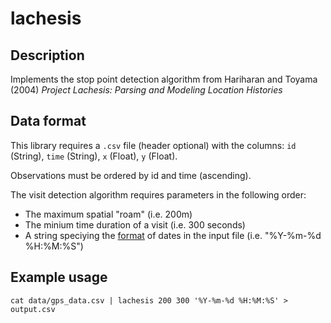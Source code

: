 # lachesis

## Description

Implements the stop point detection algorithm from Hariharan and Toyama (2004) *Project Lachesis: Parsing and Modeling Location Histories*

## Data format

This library requires a `.csv` file (header optional) with the columns: `id` (String), `time` (String), `x` (Float), `y` (Float).

Observations must be ordered by id and time (ascending).

The visit detection algorithm requires parameters in the following order:
- The maximum spatial "roam" (i.e. 200m)
- The minium time duration of a visit (i.e. 300 seconds)
- A string speciying the [format](https://docs.rs/chrono/latest/chrono/format/strftime/index.html) of dates in the input file (i.e. "%Y-%m-%d %H:%M:%S")

## Example usage

``` {shell}
cat data/gps_data.csv | lachesis 200 300 '%Y-%m-%d %H:%M:%S' > output.csv
```